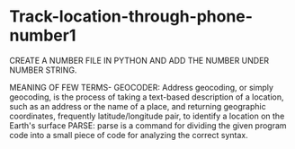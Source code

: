 # Track-location-through-phone-number1


CREATE A NUMBER FILE IN PYTHON AND ADD THE NUMBER UNDER NUMBER STRING. 

MEANING OF FEW TERMS-
GEOCODER: Address geocoding, or simply geocoding, is the process of taking a text-based description of a location, such as an address or the name of a place, and returning geographic coordinates, frequently latitude/longitude pair, to identify a location on the Earth's surface
PARSE: parse is a command for dividing the given program code into a small piece of code for analyzing the correct syntax.
